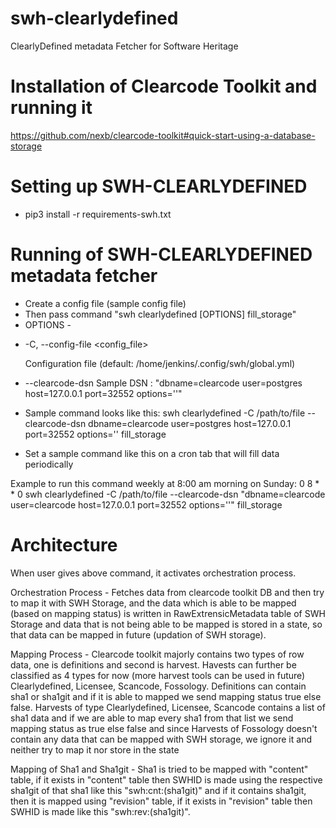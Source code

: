 # swh-clearlydefined

ClearlyDefined metadata Fetcher for Software Heritage


Installation of Clearcode Toolkit and running it
================================================

https://github.com/nexb/clearcode-toolkit#quick-start-using-a-database-storage


Setting up SWH-CLEARLYDEFINED
=============================

* pip3 install -r requirements-swh.txt


Running of SWH-CLEARLYDEFINED metadata fetcher
==============================================

* Create a config file (sample config file)
* Then pass command "swh clearlydefined [OPTIONS] fill_storage"
* OPTIONS - 
-   -C, --config-file <config_file>

    Configuration file (default: /home/jenkins/.config/swh/global.yml)
- --clearcode-dsn
    Sample DSN : "dbname=clearcode user=postgres host=127.0.0.1 port=32552 options=''"

* Sample command looks like this:
swh clearlydefined -C /path/to/file --clearcode-dsn dbname=clearcode user=postgres host=127.0.0.1 port=32552 options='' fill_storage

* Set a sample command like this on a cron tab that will fill data periodically

Example to run this command weekly at 8:00 am morning on Sunday:
    0 8 * * 0 swh clearlydefined -C /path/to/file --clearcode-dsn "dbname=clearcode user=clearcode host=127.0.0.1 port=32552 options=''" fill_storage


Architecture
============

When user gives above command, it activates orchestration process.

Orchestration Process - Fetches data from clearcode toolkit DB and then try to map it with SWH Storage, and the data which is able to be mapped (based on
mapping status) is written in RawExtrensicMetadata table of SWH Storage and data that is not being able to be mapped is stored in a state, so that data can
be mapped in future (updation of SWH storage).

Mapping Process - Clearcode toolkit majorly contains two types of row data, one is definitions and second is harvest. Havests can further be classified as 4
types for now (more harvest tools can be used in future) Clearlydefined, Licensee, Scancode, Fossology. Definitions can contain sha1 or sha1git and if it
is able to mapped we send mapping status true else false. Harvests of type Clearlydefined, Licensee, Scancode contains a list of sha1 data and if we are
able to map every sha1 from that list we send mapping status as true else false and since Harvests of Fossology doesn't contain any data that can be mapped
with SWH storage, we ignore it and neither try to map it nor store in the state
      
Mapping of Sha1 and Sha1git -  Sha1 is tried to be mapped with "content" table, if it exists in "content" table then SWHID is made using the respective
sha1git of that sha1 like this "swh:cnt:(sha1git)" and if it contains sha1git, then it is mapped using "revision" table, if it exists in "revision" table
then SWHID is made like this "swh:rev:(sha1git)".
